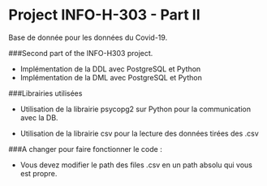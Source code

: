 # Project INFO-H-303 - Part II
Base de donnée pour les données du Covid-19.

###Second part of the INFO-H303 project.
- Implémentation de la DDL avec PostgreSQL et Python
- Implémentation de la DML avec PostgreSQL et Python

###Librairies utilisées
- Utilisation de la librairie psycopg2 sur Python pour la communication
  avec la DB.

- Utilisation de la librairie csv pour la lecture des données tirées des .csv

###A changer pour faire fonctionner le code :
- Vous devez modifier le path des files .csv en un path absolu qui vous est propre.